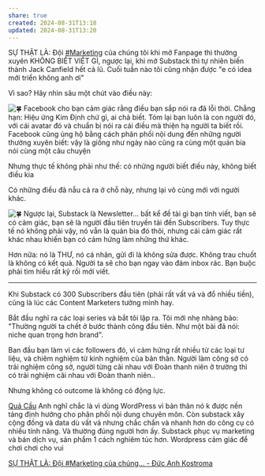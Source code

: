 ```yaml
---
share: true
created: 2024-08-31T13:18
updated: 2024-08-31T13:20
---
```

SỰ THẬT LÀ: Đội [#Marketing](https://www.facebook.com/hashtag/marketing?__eep__=6&__cft__[0]=AZWJAXeALcYtj0yMTclhGUz2XReDR6nlB5FY-vqeqDEz9tP-6Q4Nxz_YWcFkn_uaGIXXR42qpRQK8LrgCYfoauXktzv5UrCb-bSGY5G5wpy-MkPE6gJtemhOD_59SBkHjsrP_cmuYXT7YQRmqsYrtYcuj6EiSNiUE2Cf6_Bsa7K0PklE6BhmGr87ek3iYls3kJ8&__tn__=*NK-R) của chúng tôi khi mở Fanpage thì thường xuyên KHÔNG BIẾT VIẾT GÌ, ngược lại, khi mở Substack thì tự nhiên biến thành Jack Canfield hết cả lũ. Cuối tuần nào tôi cũng nhận được "e có idea mới triển không anh ơi"

Vì sao? Hãy nhìn sâu một chút vào điều này:

![🍀](https://static.xx.fbcdn.net/images/emoji.php/v9/t87/1/16/1f340.png) Facebook cho bạn cảm giác rằng điều bạn sắp nói ra đã lỗi thời. Chẳng hạn: Hiệu ứng Kim Định chứ gì, ai chả biết. Tóm lại bạn luôn là con người đó, với cái avatar đó và chuẩn bị nói ra cái điều mà thiện hạ người ta biết rồi. Facebook cũng ủng hộ bằng cách phân phối nội dung đến những người thường xuyên biết: vậy là giống như ngày nào cũng ra cùng một quán bia nói cùng một câu chuyện

Nhưng thực tế không phải như thế: có những người biết điều này, không biết điều kia

Có những điều đã nẫu cả ra ở chỗ này, nhưng lại vô cùng mới với người khác.

![🍀](https://static.xx.fbcdn.net/images/emoji.php/v9/t87/1/16/1f340.png) Ngược lại, Substack là Newsletter... bất kể đề tài gì bạn tính viết, bạn sẽ có cảm giác, bạn sẽ là người đầu tiên truyền tải đến Subscribers. Tuy thực tế nó không phải vậy, nó vẫn là quán bia đó thôi, nhưng cái cảm giác rất khác nhau khiến bạn có cảm hứng làm những thứ khác.

Hơn nữa: nó là THƯ, nó cá nhân, gửi đi là không sửa được. Không trau chuốt là không có kết quả. Người ta sẽ cho bạn ngay vào đám inbox rác. Bạn buộc phải tìm hiểu rất kỹ rồi mới viết.

-----

Khi Substack có 300 Subscribers đầu tiên (phải rất vất vả và đổ nhiều tiền), cũng là lúc các Content Marketers tưởng mình hay.

Bắt đầu nghĩ ra các loại series và bắt tôi lập ra. Tôi mới nhẹ nhàng bảo: "Thường người ta chết ở bước thành công đầu tiên. Như một bài đã nói: niche quan trọng hơn brand".

Ban đầu bạn làm vì các followers đó, vì cảm hứng rất nhiều từ các loại tư liệu, và chiêm nghiệm từ kinh nghiệm của bản thân. Người làm công sở có trải nghiệm công sở, người từng cãi nhau với Đoàn thanh niên ở trường thì có trải nghiệm cãi nhau với Đoàn thanh niên..

Nhưng không có outcome là không có động lực.


[Quả Cầu](https://www.facebook.com/qua.cau.the.sphere?__cft__[0]=AZWJAXeALcYtj0yMTclhGUz2XReDR6nlB5FY-vqeqDEz9tP-6Q4Nxz_YWcFkn_uaGIXXR42qpRQK8LrgCYfoauXktzv5UrCb-bSGY5G5wpy-MkPE6gJtemhOD_59SBkHjsrP_cmuYXT7YQRmqsYrtYcuj6EiSNiUE2Cf6_Bsa7K0PklE6BhmGr87ek3iYls3kJ8&__tn__=R]-R) Anh nghĩ chắc là vì dùng WordPress vì bản thân nó k được nền tảng định hướng cho phân phối nội dung chuyên môn. Còn substack xây cộng đồng và data dù vất vả nhưng chắc chắn và nhanh hơn do công cụ có nhiều tính năng. Và thường đúng người hơn ấy. Substack phục vụ marketing và bán dịch vụ, sản phẩm 1 cách nghiêm túc hơn. Wordpress cảm giác để chơi chơi cho vui

[SỰ THẬT LÀ: Đội #Marketing của chúng... - Đức Anh Kostroma](https://www.facebook.com/levubachduong/posts/pfbid02wuRNuZMvxQhinLPwXrZFszv3fFWsb2dtVZzy1Fk9kG14aSwv4rccCbiqepVdTZQl?comment_id=815529827445768&reply_comment_id=1178818033343623)